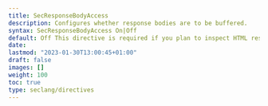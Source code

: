 ```yaml
---
title: SecResponseBodyAccess
description: Configures whether response bodies are to be buffered.
syntax: SecResponseBodyAccess On|Off
default: Off This directive is required if you plan to inspect HTML responses and implement response blocking. Possible values are:buffer response bodies (but only if the response MIME type matches the list configured with SecResponseBodyMimeType).do not buffer response bodies.
date: 
lastmod: "2023-01-30T13:00:45+01:00"
draft: false
images: []
weight: 100
toc: true
type: seclang/directives
---
```



